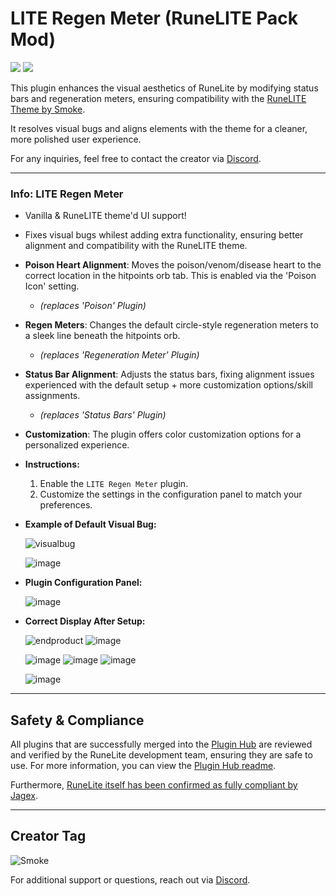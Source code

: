 # LITE Regen Meter (RuneLITE Pack Mod)
[![](https://img.shields.io/endpoint?url=https://api.runelite.net/pluginhub/shields/rank/plugin/lite-regen-meter)](https://runelite.net/plugin-hub/show/lite-regen-meter)
[![](https://img.shields.io/endpoint?url=https://api.runelite.net/pluginhub/shields/installs/plugin/lite-regen-meter)](https://runelite.net/plugin-hub/show/lite-regen-meter)

This plugin enhances the visual aesthetics of RuneLite by modifying status bars and regeneration meters, ensuring compatibility with the [RuneLITE Theme by Smoke](https://github.com/melkypie/resource-packs/tree/pack-RuneLITE). 

It resolves visual bugs and aligns elements with the theme for a cleaner, more polished user experience.


For any inquiries, feel free to contact the creator via [Discord](https://discord.gg/RQ9H9naf7E).

---

### **Info: LITE Regen Meter**

- Vanilla & RuneLITE theme'd UI support!

- Fixes visual bugs whilest adding extra functionality, ensuring better alignment and compatibility with the RuneLITE theme.

- **Poison Heart Alignment**:
  Moves the poison/venom/disease heart to the correct location in the hitpoints orb tab. This is enabled via the 'Poison Icon' setting. 
  - *(replaces 'Poison' Plugin)*


- **Regen Meters**:
  Changes the default circle-style regeneration meters to a sleek line beneath the hitpoints orb. 
  - *(replaces 'Regeneration Meter' Plugin)*


- **Status Bar Alignment**:
  Adjusts the status bars, fixing alignment issues experienced with the default setup + more customization options/skill assignments.
  - *(replaces 'Status Bars' Plugin)*


- **Customization**:
  The plugin offers color customization options for a personalized experience.

- **Instructions:**          
    1. Enable the `LITE Regen Meter` plugin.
    2. Customize the settings in the configuration panel to match your preferences.
  
  

- **Example of Default Visual Bug:**

  ![visualbug](https://github.com/user-attachments/assets/31d547aa-5f21-4af2-abfd-6f9a5cf6458e)

  ![image](https://github.com/user-attachments/assets/b4606c6c-f4b2-4e1a-99a8-672a6103c186)

- **Plugin Configuration Panel:**

  ![image](https://github.com/user-attachments/assets/85767836-a67a-43b2-86c2-f6123e30455e)


- **Correct Display After Setup:**

  ![endproduct](https://github.com/user-attachments/assets/cd5cdcb9-933c-43bb-afeb-bc2eaccd2526)
  ![image](https://github.com/user-attachments/assets/2fbc539e-ad7e-4b1f-99e6-124e68cc73df)


  ![image](https://github.com/user-attachments/assets/ab11a8df-06bc-4e3b-aea2-b23d5e4722fc)
  ![image](https://github.com/user-attachments/assets/28d3a9f6-fc82-4c7d-8396-1d61d9d3fc5f)
  ![image](https://github.com/user-attachments/assets/74e2cf58-b7ed-4cdd-b0da-954c36e6f1b7)

  ![image](https://github.com/user-attachments/assets/83cb4499-09a0-4ab9-95db-8c588019b357)

---


## **Safety & Compliance**

All plugins that are successfully merged into the [Plugin Hub](https://github.com/runelite/plugin-hub) are reviewed and verified by the RuneLite development team, ensuring they are safe to use. For more information, you can view the [Plugin Hub readme](https://github.com/runelite/plugin-hub#Reviewing).

Furthermore, [RuneLite itself has been confirmed as fully compliant by Jagex](https://secure.runescape.com/m=news/a=13/another-message-about-unofficial-clients?oldschool=1).

---

## **Creator Tag**
![Smoke](https://i.ibb.co/PTYfzqB/Rune-LITE-By-Smoke.png)

For additional support or questions, reach out via [Discord](https://discord.gg/RQ9H9naf7E).
